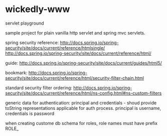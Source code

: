 # wickedly-www
servlet playground

sample project for plain vanilla http servlet and spring mvc servlets.

spring security reference:
http://docs.spring.io/spring-security/site/docs/current/reference/htmlsingle/
http://docs.spring.io/spring-security/site/docs/current/reference/html/

guide:
http://docs.spring.io/spring-security/site/docs/current/guides/html5/

bookmark:
http://docs.spring.io/spring-security/site/docs/current/reference/html/security-filter-chain.html

standard security filter ordering:
http://docs.spring.io/spring-security/site/docs/current/reference/html/ns-config.html#ns-custom-filters

generic data for authentication: principal and credentials - shoud provide toString representations
applicable for auth process.
principal is username, credentials is password

when creating custome db schema for roles, role names must have prefix ROLE_